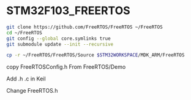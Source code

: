 # STM32F103_FREERTOS

```bash
git clone https://github.com/FreeRTOS/FreeRTOS ~/FreeRTOS
cd ~/FreeRTOS 
git config --global core.symlinks true
git submodule update --init --recursive
```

```bash
cp -r ~/FreeRTOS/FreeRTOS/Source $STM32WORKSPACE/MDK_ARM/FreeRTOS
```

copy FreeRTOSConfig.h From FreeRTOS/Demo

Add .h .c in Keil

Change FreeRTOS.h
